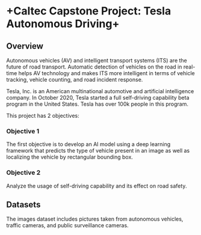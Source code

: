 # +Caltec Capstone Project: Tesla Autonomous Driving+

## Overview
Autonomous vehicles (AV) and intelligent transport systems (ITS) are the future of road 
transport. Automatic detection of vehicles on the road in real-time helps AV technology 
and makes ITS more intelligent in terms of vehicle tracking, vehicle counting, and road 
incident response.

Tesla, Inc. is an American multinational automotive and artificial intelligence company. 
In October 2020, Tesla started a full self-driving capability beta program in the United 
States. Tesla has over 100k people in this program.

This project has 2 objectives:

### Objective 1
The first objective is to develop an AI model using a deep learning framework that predicts the type of vehicle present in an image as well as localizing the vehicle by rectangular bounding box.

### Objective 2
Analyze the usage of self-driving capability and its effect on road safety.


## Datasets
The images dataset includes pictures taken from autonomous vehicles, traffic cameras, and public surveillance cameras.
